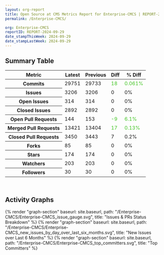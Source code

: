 ```yaml
---
layout: org-report
title: Open Source at CMS Metrics Report for Enterprise-CMCS | REPORT-2024-09-29
permalink: /Enterprise-CMCS/

org: Enterprise-CMCS
reportID: REPORT-2024-09-29
date_stampThisWeek: 2024-09-29
date_stampLastWeek: 2024-09-29
---
```

<div class="summary-table">
  <table class="usa-table usa-table--borderless">
    <h2> Summary Table </h2>
    <thead>
      <tr>
        <th scope="col">Metric</th>
        <th scope="col">Latest</th>
        <th scope="col">Previous</th>
        <th scope="col">Diff</th>
        <th scope="col">% Diff</th>
      </tr>
    </thead>
    <tbody>
      <tr>
        <th scope="row">Commits</th>
        <td>29751</td>
        <td>29733</td>
        <td style="color: #45c527" >18</td>
        <td style="color: #45c527" >0.061%</td>
      </tr>
      <tr>
        <th scope="row">Issues</th>
        <td>3206</td>
        <td>3206</td>
        <td style="" >0</td>
        <td style="" >0%</td>
      </tr>
      <tr>
        <th scope="row">Open Issues</th>
        <td>314</td>
        <td>314</td>
        <td style="" >0</td>
        <td style="" >0%</td>
      </tr>
      <tr>
        <th scope="row">Closed Issues</th>
        <td>2892</td>
        <td>2892</td>
        <td style="" >0</td>
        <td style="" >0%</td>
      </tr>
      <tr>
        <th scope="row">Open Pull Requests</th>
        <td>144</td>
        <td>153</td>
        <td style="color: #45c527" >-9</td>
        <td style="color: #45c527" >6.1%</td>
      </tr>
      <tr>
        <th scope="row">Merged Pull Requests</th>
        <td>13421</td>
        <td>13404</td>
        <td style="color: #45c527" >17</td>
        <td style="color: #45c527" >0.13%</td>
      </tr>
      <tr>
        <th scope="row">Closed Pull Requests</th>
        <td>3450</td>
        <td>3443</td>
        <td style="" >7</td>
        <td style="" >0.2%</td>
      </tr>
      <tr>
        <th scope="row">Forks</th>
        <td>85</td>
        <td>85</td>
        <td style="" >0</td>
        <td style="" >0%</td>
      </tr>
      <tr>
        <th scope="row">Stars</th>
        <td>174</td>
        <td>174</td>
        <td style="" >0</td>
        <td style="" >0%</td>
      </tr>
      <tr>
        <th scope="row">Watchers</th>
        <td>203</td>
        <td>203</td>
        <td style="" >0</td>
        <td style="" >0%</td>
      </tr>
      <tr>
        <th scope="row">Followers</th>
        <td>30</td>
        <td>30</td>
        <td style="" >0</td>
        <td style="" >0%</td>
      </tr>
    </tbody>
  </table>
</div>
<div class="graph-container">
  <br>
  <h2>Activity Graphs</h2>
  <div class="all-graphs">
    <!--- Issues/PRs Status Breakdown Graph -->
    {% render "graph-section" baseurl: site.baseurl, path: "/Enterprise-CMCS/Enterprise-CMCS_issue_gauge.svg", title: "Issues & PRs Status Breakdown" %}
    <!-- New Issues over Last 6 Months -->
    {% render "graph-section" baseurl: site.baseurl, path: "/Enterprise-CMCS/Enterprise-CMCS_new_issues_by_day_over_last_six_months.svg", title: "New Issues over Last 6 Months" %}
    <!-- Top Committers Bar Graph -->
    {% render "graph-section" baseurl: site.baseurl, path: "/Enterprise-CMCS/Enterprise-CMCS_top_committers.svg", title: "Top Committers" %}
  </div>
</div>